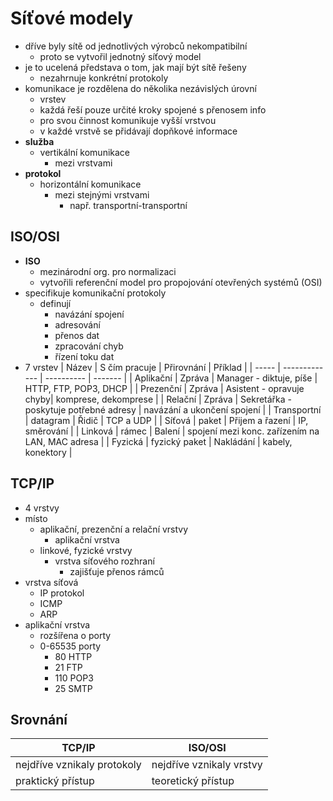 # Síťové modely

- dříve byly sítě od jednotlivých výrobců nekompatibilní
  - proto se vytvořil jednotný síťový model
- je to ucelená představa o tom, jak mají být sítě řešeny
  - nezahrnuje konkrétní protokoly
- komunikace je rozdělena do několika nezávislých úrovní
  - vrstev
  - každá řeší pouze určité kroky spojené s přenosem info
  - pro svou činnost komunikuje vyšší vrstvou
  - v každé vrstvě se přidávají dopňkové informace
- **služba**
  - vertikální komunikace
    - mezi vrstvami
- **protokol**
  - horizontální komunikace
    - mezi stejnými vrstvami
      - např. transportní-transportní
## ISO/OSI

- **ISO**
  - mezinárodní org. pro normalizaci
  - vytvořili referenční model pro propojování otevřených systémů (OSI)
- specifikuje komunikační protokoly
  - definují
    - navázání spojení
    - adresování
    - přenos dat
    - zpracování chyb
    - řízení toku dat
- 7 vrstev
| Název | S čím pracuje | Přirovnání | Příklad |
| ----- | ------------- | ---------- | ------- |
| Aplikační | Zpráva | Manager - diktuje, píše | HTTP, FTP, POP3, DHCP |
| Prezenční | Zpráva | Asistent - opravuje chyby| komprese, dekomprese |
| Relační | Zpráva | Sekretářka - poskytuje potřebné adresy | navázání a ukončení spojení | 
| Transportní | datagram | Řidič | TCP a UDP |
| Síťová | paket | Přijem a řazení | IP, směrování |
| Linková | rámec | Balení | spojení mezi konc. zařízením na LAN, MAC adresa |
| Fyzická | fyzický paket | Nakládání | kabely, konektory |

## TCP/IP

- 4 vrstvy
- místo
  - aplikační, prezenční a relační vrstvy
    - aplikační vrstva
  - linkové, fyzické vrstvy
    - vrstva síťového rozhraní
      - zajišťuje přenos rámců
- vrstva síťová
  - IP protokol
  - ICMP
  - ARP
- aplikační vrstva
  - rozšířena o porty
  - 0-65535 porty
    - 80 HTTP
    - 21 FTP
    - 110 POP3
    - 25 SMTP

## Srovnání

| TCP/IP | ISO/OSI |
| ------ | ------- |
| nejdříve vznikaly protokoly | nejdříve vznikaly vrstvy |
| praktický přístup | teoretický přístup |
